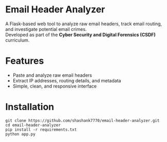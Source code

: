 # Email Header Analyzer

A Flask-based web tool to analyze raw email headers, track email routing, and investigate potential email crimes.  
Developed as part of the **Cyber Security and Digital Forensics (CSDF)** curriculum.

# Features
- Paste and analyze raw email headers
- Extract IP addresses, routing details, and metadata
- Simple, clean, and responsive interface

# Installation
```bash\terminal  
git clone https://github.com/shashank7770/email-header-analyzer.git
cd email-header-analyzer
pip install -r requirements.txt
python app.py
